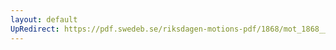 ```yaml
---
layout: default
UpRedirect: https://pdf.swedeb.se/riksdagen-motions-pdf/1868/mot_1868__ak__00273.pdf
---
```

